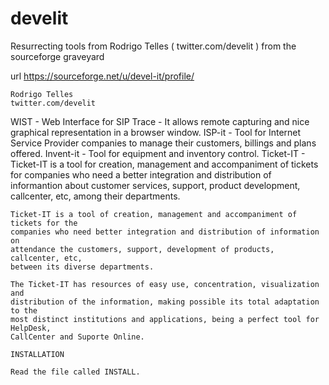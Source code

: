# develit

Resurrecting tools from Rodrigo Telles (    twitter.com/develit ) from the sourceforge graveyard

url
    https://sourceforge.net/u/devel-it/profile/

    Rodrigo Telles
    twitter.com/develit 

WIST - Web Interface for SIP Trace - It allows remote capturing and nice graphical representation in a browser window.
ISP-it - Tool for Internet Service Provider companies to manage their customers, billings and plans offered.
Invent-it - Tool for equipment and inventory control.
Ticket-IT - Ticket-IT is a tool for creation, management and accompaniment of tickets for companies who need a better integration and distribution of informantion about customer services, support, product development, callcenter, etc, among their departments.

	Ticket-IT is a tool of creation, management and accompaniment of tickets for the 
	companies who need better integration and distribution of information on 
	attendance the customers, support, development of products, callcenter, etc, 
	between its diverse departments.

	The Ticket-IT has resources of easy use, concentration, visualization and 
	distribution of the information, making possible its total adaptation to the 
	most distinct institutions and applications, being a perfect tool for HelpDesk, 
	CallCenter and Suporte Online.

	INSTALLATION

	Read the file called INSTALL.
